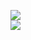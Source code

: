 [![](https://img.shields.io/badge/Made%20With-Github%20Spray-lightgrey.svg?style=for-the-badge&logo=github)](https://github.com/Annihil/github-spray#2131)  
[![](https://i.imgur.com/2DrTn0Z.gif)](https://github.com/Annihil/github-spray)